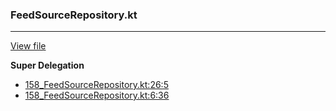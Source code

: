 ### FeedSourceRepository.kt
---
[View file](files/158_FeedSourceRepository.kt)

**Super Delegation**

 - [158_FeedSourceRepository.kt:26:5](files/158_FeedSourceRepository.kt#L26)
 - [158_FeedSourceRepository.kt:6:36](files/158_FeedSourceRepository.kt#L6:)
